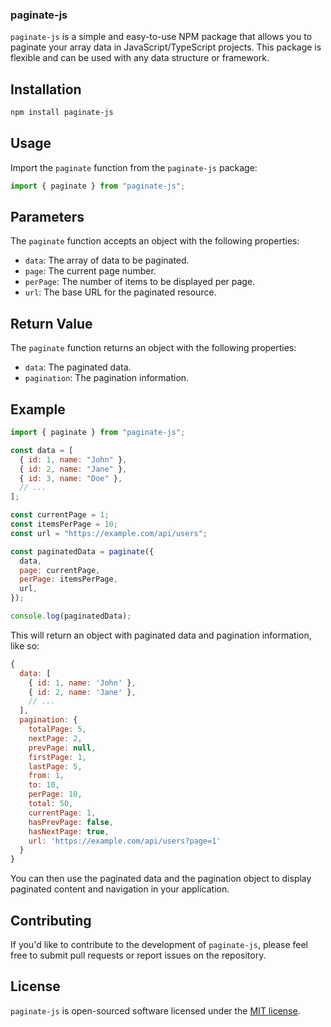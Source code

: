 ### paginate-js

`paginate-js` is a simple and easy-to-use NPM package that allows you to paginate your
array data in JavaScript/TypeScript projects. This package is flexible and can be used
with any data structure or framework.

## Installation

```bash
npm install paginate-js
```

## Usage

Import the `paginate` function from the `paginate-js` package:

```javascript
import { paginate } from "paginate-js";
```

## Parameters

The `paginate` function accepts an object with the following properties:

- `data`: The array of data to be paginated.
- `page`: The current page number.
- `perPage`: The number of items to be displayed per page.
- `url`: The base URL for the paginated resource.

## Return Value

The `paginate` function returns an object with the following properties:

- `data`: The paginated data.
- `pagination`: The pagination information.

## Example

```javascript
import { paginate } from "paginate-js";

const data = [
  { id: 1, name: "John" },
  { id: 2, name: "Jane" },
  { id: 3, name: "Doe" },
  // ...
];

const currentPage = 1;
const itemsPerPage = 10;
const url = "https://example.com/api/users";

const paginatedData = paginate({
  data,
  page: currentPage,
  perPage: itemsPerPage,
  url,
});

console.log(paginatedData);
```

This will return an object with paginated data and pagination information, like so:

```javascript
{
  data: [
    { id: 1, name: 'John' },
    { id: 2, name: 'Jane' },
    // ...
  ],
  pagination: {
    totalPage: 5,
    nextPage: 2,
    prevPage: null,
    firstPage: 1,
    lastPage: 5,
    from: 1,
    to: 10,
    perPage: 10,
    total: 50,
    currentPage: 1,
    hasPrevPage: false,
    hasNextPage: true,
    url: 'https://example.com/api/users?page=1'
  }
}
```

You can then use the paginated data and the pagination object to display paginated content and
navigation in your application.

## Contributing

If you'd like to contribute to the development of `paginate-js`, please feel free to submit
pull requests or report issues on the repository.

## License

`paginate-js` is open-sourced software licensed under the [MIT license](https://opensource.org/licenses/MIT).
